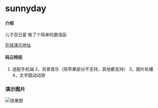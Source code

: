 # sunnyday

#### 介绍
儿子百日宴 做了个简单的邀请函


[在线演示地址](http://www.davidinner.top/sunnyday/)


#### 码云特技

1. 适配手机端
2，背景音乐（除苹果部分不支持，其他都支持）
3，图片轮播
4，文字跳动动效


### 演示图片

![效果图](https://images.gitee.com/uploads/images/2019/0827/162730_4315498d_748523.png "屏幕截图.png")
